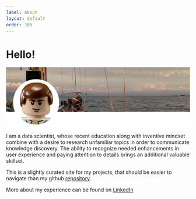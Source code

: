 ```yaml
---
label: About
layout: default
order: 105
---
```


# Hello!

![](static/AboutHeader.png)

I am a data scientist, whose recent education along with inventive mindset combine with a desire to research unfamiliar topics in order to communicate knowledge discovery. The ability to recognize needed enhancements in user experience and paying attention to details brings an additional valuable skillset.

This is a slightly curated site for my projects, that should be easier to navigate than my github [repository](https://github.com/legolego).

More about my experience can be found on [LinkedIn](https://www.linkedin.com/in/olegnikolsky/)